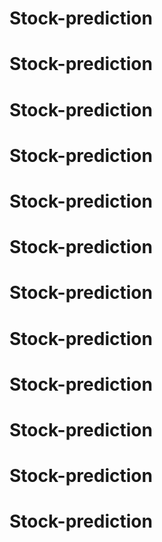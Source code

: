 # Stock-prediction
# Stock-prediction
# Stock-prediction
# Stock-prediction
# Stock-prediction
# Stock-prediction
# Stock-prediction
# Stock-prediction
# Stock-prediction
# Stock-prediction
# Stock-prediction
# Stock-prediction
